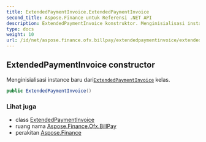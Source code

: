 ```yaml
---
title: ExtendedPaymentInvoice.ExtendedPaymentInvoice
second_title: Aspose.Finance untuk Referensi .NET API
description: ExtendedPaymentInvoice konstruktor. Menginisialisasi instance baru dariExtendedPaymentInvoice kelas.
type: docs
weight: 10
url: /id/net/aspose.finance.ofx.billpay/extendedpaymentinvoice/extendedpaymentinvoice/
---
```

## ExtendedPaymentInvoice constructor

Menginisialisasi instance baru dari[`ExtendedPaymentInvoice`](../) kelas.

```csharp
public ExtendedPaymentInvoice()
```

### Lihat juga

* class [ExtendedPaymentInvoice](../)
* ruang nama [Aspose.Finance.Ofx.BillPay](../../extendedpaymentinvoice/)
* perakitan [Aspose.Finance](../../../)


